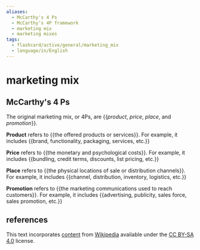 ```yaml
---
aliases:
  - McCarthy's 4 Ps
  - McCarthy's 4P framework
  - marketing mix
  - marketing mixes
tags:
  - flashcard/active/general/marketing_mix
  - language/in/English
---
```


# marketing mix

## McCarthy's 4 Ps

The original marketing mix, or 4Ps, are {{_product_, _price_, _place_, and _promotion_}}. <!--SR:!2025-03-07,209,330-->

__Product__ refers to {{the offered products or services}}. For example, it includes {{brand, functionality, packaging, services, etc.}} <!--SR:!2025-06-02,277,330!2024-09-09,28,290-->

__Price__ refers to {{the monetary and psychological costs}}. For example, it includes {{bundling, credit terms, discounts, list pricing, etc.}} <!--SR:!2024-12-07,124,290!2024-09-05,72,310-->

__Place__ refers to {{the physical locations of sale or distribution channels}}. For example, it includes {{channel, distribution, inventory, logistics, etc.}} <!--SR:!2025-02-02,170,310!2024-09-29,75,270-->

__Promotion__ refers to {{the marketing communications used to reach customers}}. For example, it includes {{advertising, publicity, sales force, sales promotion, etc.}} <!--SR:!2025-03-01,190,310!2024-12-18,130,290-->

## references

This text incorporates [content](https://en.wikipedia.org/wiki/marketing_mix) from [Wikipedia](Wikipedia.md) available under the [CC BY-SA 4.0](https://creativecommons.org/licenses/by-sa/4.0/) license.
